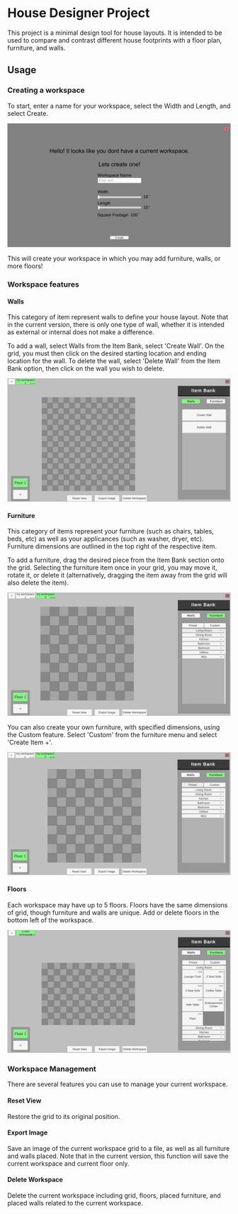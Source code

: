 # House Designer Project
This project is a minimal design tool for house layouts. It is intended to be used to compare and contrast different house footprints with a floor plan, furniture, and walls.

## Usage
### Creating a workspace
To start, enter a name for your workspace, select the Width and Length, and select Create.

![](https://github.com/ImWesMan/projectHouseDesign/blob/main/create.gif)

This will create your workspace in which you may add furniture, walls, or more floors!

### Workspace features
#### Walls
This category of item represent walls to define your house layout. Note that in the current version, there is only one type of wall, whether it is intended as external or internal does not make a difference.

To add a wall, select Walls from the Item Bank, select 'Create Wall'. On the grid, you must then click on the desired starting location and ending location for the wall. To delete the wall, select 'Delete Wall' from the Item Bank option, then click on the wall you wish to delete.

![](https://github.com/ImWesMan/projectHouseDesign/blob/main/wall.gif)

#### Furniture
This category of items represent your furniture (such as chairs, tables, beds, etc) as well as your applicances (such as washer, dryer, etc). Furniture dimensions are outlined in the top right of the respective item.

To add a furniture, drag the desired piece from the Item Bank section onto the grid. Selecting the furniture item once in your grid, you may move it, rotate it, or delete it (alternatively, dragging the item away from the grid will also delete the item).

![](https://github.com/ImWesMan/projectHouseDesign/blob/main/furniture.gif)

You can also create your own furniture, with specified dimensions, using the Custom feature. Select 'Custom' from the furniture menu and select 'Create Item +'.

![](https://github.com/ImWesMan/projectHouseDesign/blob/main/custom.gif)

#### Floors
Each workspace may have up to 5 floors. Floors have the same dimensions of grid, though furniture and walls are unique. Add or delete floors in the bottom left of the workspace.

![](https://github.com/ImWesMan/projectHouseDesign/blob/main/floors.gif)

### Workspace Management
There are several features you can use to manage your current workspace.

#### Reset View
Restore the grid to its original position.

#### Export Image
Save an image of the current workspace grid to a file, as well as all furniture and walls placed. Note that in the current version, this function will save the current workspace and current floor only.

#### Delete Workspace
Delete the current workspace including grid, floors, placed furniture, and placed walls related to the current workspace.
